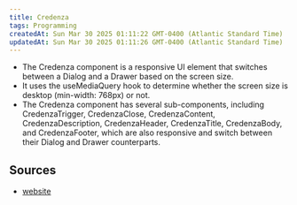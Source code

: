 ```yaml
---
title: Credenza
tags: Programming
createdAt: Sun Mar 30 2025 01:11:22 GMT-0400 (Atlantic Standard Time)
updatedAt: Sun Mar 30 2025 01:11:26 GMT-0400 (Atlantic Standard Time)
---
```



- The Credenza component is a responsive UI element that switches between a Dialog and a Drawer based on the screen size.
- It uses the useMediaQuery hook to determine whether the screen size is desktop (min-width: 768px) or not.
- The Credenza component has several sub-components, including CredenzaTrigger, CredenzaClose, CredenzaContent, CredenzaDescription, CredenzaHeader, CredenzaTitle, CredenzaBody, and CredenzaFooter, which are also responsive and switch between their Dialog and Drawer counterparts.




## Sources
- [website](https://credenza.rdev.pro/)

